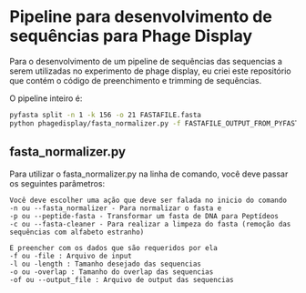 # Pipeline para desenvolvimento de sequências para Phage Display

Para o desenvolvimento de um pipeline de sequências das sequencias a serem utilizadas no experimento de phage display, eu criei este repositório que contém o código de preenchimento e trimming de sequências.

O pipeline inteiro é:
```bash
pyfasta split -n 1 -k 156 -o 21 FASTAFILE.fasta
python phagedisplay/fasta_normalizer.py -f FASTAFILE_OUTPUT_FROM_PYFASTA_HERE.fasta -l 156 -o 21 -of FASTAFILE-OUTPUTNAME_HERE.fasta

```

## fasta_normalizer.py

Para utilizar o fasta_normalizer.py na linha de comando, você deve passar os seguintes parâmetros:

```
Você deve escolher uma ação que deve ser falada no inicio do comando
-n ou --fasta_normalizer - Para normalizar o fasta e
-p ou --peptide-fasta - Transformar um fasta de DNA para Peptídeos
-c ou --fasta-cleaner - Para realizar a limpeza do fasta (remoção das sequências com alfabeto estranho)

E preencher com os dados que são requeridos por ela
-f ou -file : Arquivo de input
-l ou -length : Tamanho desejado das sequencias
-o ou -overlap : Tamanho do overlap das sequencias
-of ou --output_file : Arquivo de output das sequencias
```
